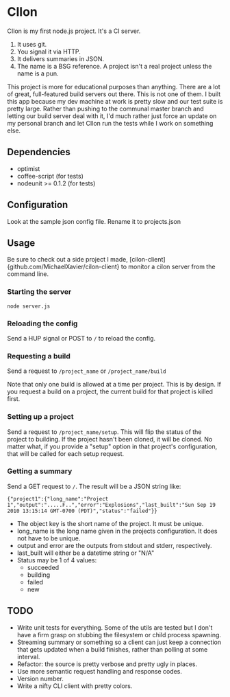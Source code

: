 CIlon
=====

CIlon is my first node.js project. It's a CI server.

1. It uses git.
2. You signal it via HTTP.
3. It delivers summaries in JSON.
4. The name is a BSG reference. A project isn't a real project unless the name is a pun.

This project is more for educational purposes than anything. There are a lot of
great, full-featured build servers out there. This is not one of them. I built
this app because my dev machine at work is pretty slow and our test suite is
pretty large. Rather than pushing to the communal master branch and letting our
build server deal with it, I'd much rather just force an update on my personal
branch and let CIlon run the tests while I work on something else.

Dependencies
------------
* optimist
* coffee-script (for tests)
* nodeunit >= 0.1.2 (for tests)

Configuration
-------------
Look at the sample json config file. Rename it to projects.json

Usage
-----
Be sure to check out a side project I made,
   [cilon-client]{github.com/MichaelXavier/cilon-client} to monitor a cilon
   server from the command line.

### Starting the server
    node server.js

### Reloading the config
Send a HUP signal or POST to `/` to reload the config.

### Requesting a build
Send a request to `/project_name` or `/project_name/build`

Note that only one build is allowed at a time per project. This is by design.
If you request a build on a project, the current build for that project is
killed first.

### Setting up a project
Send a request to `/project_name/setup`. This will flip the status of the
project to building. If the project hasn't been cloned, it will be cloned. No
matter what, if you provide a "setup" option in that project's configuration,
that will be called for each setup request.

### Getting a summary
Send a GET request to `/`. The result will be a JSON string like: 

    {"project1":{"long_name":"Project 1","output":".....F..","error":"Explosions","last_built":"Sun Sep 19 2010 13:15:14 GMT-0700 (PDT)","status":"failed"}}

* The object key is the short name of the project. It must be unique.
* long_name is the long name given in the projects configuration. It does not have to be unique.
* output and error are the outputs from stdout and stderr, respectively.
* last_built will either be a datetime string or "N/A"
* Status may be 1 of 4 values:
  * succeeded
  * building
  * failed
  * new

TODO
----
* Write unit tests for everything. Some of the utils are tested but I don't have a firm grasp on stubbing the filesystem or child process spawning.
* Streaming summary or something so a client can just keep a connection that gets updated when a build finishes, rather than polling at some interval.
* Refactor: the source is pretty verbose and pretty ugly in places.
* Use more semantic request handling and response codes.
* Version number.
* Write a nifty CLI client with pretty colors.
